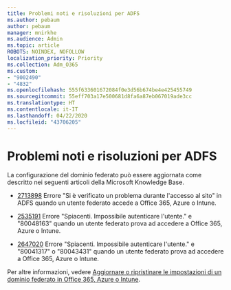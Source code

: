 ```yaml
---
title: Problemi noti e risoluzioni per ADFS
ms.author: pebaum
author: pebaum
manager: mnirkhe
ms.audience: Admin
ms.topic: article
ROBOTS: NOINDEX, NOFOLLOW
localization_priority: Priority
ms.collection: Adm_O365
ms.custom:
- "9002490"
- "4832"
ms.openlocfilehash: 555f633601672084f0e3d56b674be4e425455749
ms.sourcegitcommit: 55eff703a17e500681d8fa6a87eb067019ade3cc
ms.translationtype: HT
ms.contentlocale: it-IT
ms.lasthandoff: 04/22/2020
ms.locfileid: "43706205"
---
```

# <a name="common-issues-and-resolutions-for-adfs"></a>Problemi noti e risoluzioni per ADFS

La configurazione del dominio federato può essere aggiornata come descritto nei seguenti articoli della Microsoft Knowledge Base.

- [2713898](https://support.microsoft.com/help/2713898) Errore "Si è verificato un problema durante l'accesso al sito" in ADFS quando un utente federato accede a Office 365, Azure o Intune.

- [2535191](https://support.microsoft.com/help/2535191) Errore "Spiacenti. Impossibile autenticare l'utente." e "80048163" quando un utente federato prova ad accedere a Office 365, Azure o Intune.

- [2647020](https://support.microsoft.com/help/2647020) Errore "Spiacenti. Impossibile autenticare l'utente." e "80041317" o "80043431" quando un utente federato prova ad accedere a Office 365, Azure o Intune.

Per altre informazioni, vedere [Aggiornare o ripristinare le impostazioni di un dominio federato in Office 365, Azure o Intune](https://docs.microsoft.com/office365/troubleshoot/active-directory/update-federated-domain-office-365).
